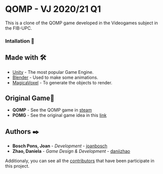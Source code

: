 # QOMP - VJ 2020/21 Q1

This is a clone of the QOMP game developed in the Videogames subject in the FIB-UPC.

### Intallation 🔧

## Made with 🛠️

* [Unity](https://unity.com/) - The most popular Game Engine.
* [Blender](https://www.blender.org/) - Used to make some animations.
* [MagicaVoxel](https://ephtracy.github.io/) - To generate the objects to render.

## Original Game📌

* **QOMP** - See the QOMP game in [steam](https://store.steampowered.com/app/1066900/qomp)
* **POMG** - See the original game idea in this [link](https://www.newgrounds.com/portal/view/683949)

## Authors ✒️

* **Bosch Pons, Joan** - *Development* - [joanbosch](https://github.com/joanbosch)
* **Zhao, Daniela** - *Game Design & Development* - [daniizhao](https://github.com/daniizhao)

Additionaly, you can see all the [contributors](https://github.com/joanbosch/3d-game/contributors) that have been participate in this project.

